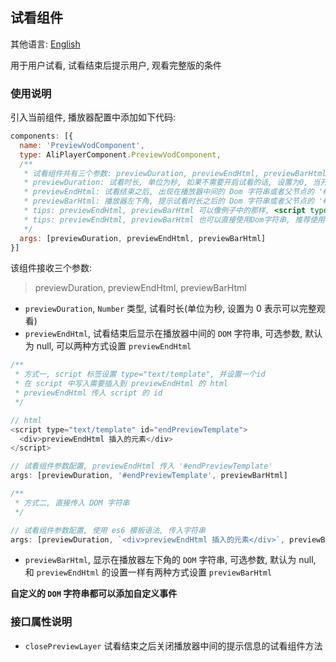 ## 试看组件

其他语言: [English](https://github.com/aliyunvideo/AliyunPlayer_Web/blob/master/customComponents/src/components/PreviewVodComponent/README.md)

用于用户试看, 试看结束后提示用户, 观看完整版的条件

### 使用说明

引入当前组件, 播放器配置中添加如下代码:

```js
components: [{
  name: 'PreviewVodComponent',
  type: AliPlayerComponent.PreviewVodComponent,
  /**
   * 试看组件共有三个参数: previewDuration, previewEndHtml, previewBarHtml
   * previewDuration: 试看时长, 单位为秒, 如果不需要开启试看的话, 设置为0, 当开启会员或购买之后设置为0!
   * previewEndHtml: 试看结束之后, 出现在播放器中间的 Dom 字符串或者父节点的 '#' + id, 默认为 null
   * previewBarHtml: 播放器左下角, 提示试看时长之后的 Dom 字符串或者父节点的 '#' + id, 同样可自定义样式, 默认为 null
   * tips: previewEndHtml, previewBarHtml 可以像例子中的那样, <script type="text/template" id="endPreviewTemplate"> 在 script 标签中插入html
   * tips: previewEndHtml, previewBarHtml 也可以直接使用Dom字符串, 推荐使用 es6 的模板字符串可以很方便地插入Dom字符串
   */
  args: [previewDuration, previewEndHtml, previewBarHtml]
}]
```

该组件接收三个参数:

> previewDuration, previewEndHtml, previewBarHtml

- `previewDuration`, `Number` 类型, 试看时长(单位为秒, 设置为 0 表示可以完整观看)
- `previewEndHtml`, 试看结束后显示在播放器中间的 `DOM` 字符串, 可选参数, 默认为 null, 可以两种方式设置 `previewEndHtml`

```js
/**
 * 方式一, script 标签设置 type="text/template", 并设置一个id
 * 在 script 中写入需要插入到 previewEndHtml 的 html
 * previewEndHtml 传入 script 的 id
 */

// html
<script type="text/template" id="endPreviewTemplate">
  <div>previewEndHtml 插入的元素</div>
</script>

// 试看组件参数配置, previewEndHtml 传入 '#endPreviewTemplate'
args: [previewDuration, '#endPreviewTemplate', previewBarHtml]

/**
 * 方式二, 直接传入 DOM 字符串
 */

// 试看组件参数配置, 使用 es6 模板语法, 传入字符串
args: [previewDuration, `<div>previewEndHtml 插入的元素</div>`, previewBarHtml]
```

- `previewBarHtml`, 显示在播放器左下角的 `DOM` 字符串, 可选参数, 默认为 null, 和 `previewEndHtml` 的设置一样有两种方式设置 `previewBarHtml`

**自定义的 `DOM` 字符串都可以添加自定义事件**

### 接口属性说明

- `closePreviewLayer` 试看结束之后关闭播放器中间的提示信息的试看组件方法  
